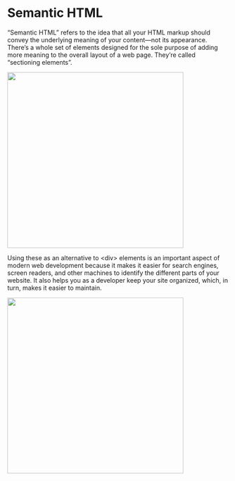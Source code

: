 # Semantic HTML

“Semantic HTML” refers to the idea that all your HTML markup should convey the underlying meaning of your content—not its appearance. There’s a whole set of elements designed for the sole purpose of adding more meaning to the overall layout of a web page. They’re called “sectioning elements”.

<img src="https://www.internetingishard.com/html-and-css/semantic-html/html-sectioning-elements-00c3fd.png" width="400px">

Using these as an alternative to &lt;div&gt; elements is an important aspect of modern web development because it makes it easier for search engines, screen readers, and other machines to identify the different parts of your website. It also helps you as a developer keep your site organized, which, in turn, makes it easier to maintain.

<img src="https://www.internetingishard.com/html-and-css/semantic-html/semantic-html-ffab7c.png" width="400px">
